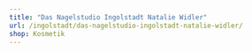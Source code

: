 ```yaml
---
title: "Das Nagelstudio Ingolstadt Natalie Widler"
url: /ingolstadt/das-nagelstudio-ingolstadt-natalie-widler/
shop: Kosmetik
---
```

